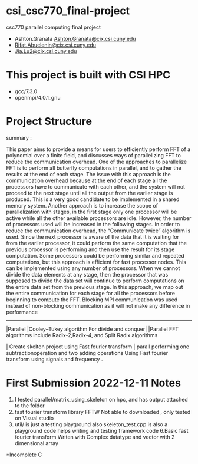  # csi_csc770_final-project
csc770 parallel computing final project

-	Ashton.Granata Ashton.Granata@cix.csi.cuny.edu
-	Rifat.Abuelenin@cix.csi.cuny.edu
-	Jia.Lu2@cix.csi.cuny.edu


# This project is built with CSI HPC
- gcc/7.3.0
- openmpi/4.0.1_gnu

# Project Structure


summary :

This paper aims to provide a means for users to efficiently perform FFT of a polynomial over a finite field, 
and discusses ways of parallelizing FFT to reduce the communication overhead.
One of the approaches to parallelize FFT is to perform all butterfly computations in parallel, and to gather the results at the end
of each stage. The issue with this approach is the communication
overhead because at the end of each stage all the processors have
to communicate with each other, and the system will not proceed
to the next stage until all the output from the earlier stage is produced. This is a very good candidate to be implemented in a shared
memory system.
Another approach is to increase the scope of parallelization with
stages, in the first stage only one processor will be active while all
the other available processors are idle. However, the number of
processors used will be increased in the following stages.
In order to reduce the communication overhead, the “Communicate twice” algorithm is used. Since the next processor is aware
of the data that it is waiting for from the earlier processor, it could
perform the same computation that the previous processor is performing and then use the result for its stage computation. Some
processors could be performing similar and repeated computations, but this approach is efficient for fast processor nodes.
This can be implemented using any number of processors. When
we cannot divide the data elements at any stage, then the processor
that was supposed to divide the data set will continue to perform
computations on the entire data set from the previous stage. In this
approach, we map out the entire communication for each stage for
all the processors before beginning to compute the FFT.
Blocking MPI communication was used instead of non-blocking
communication as it will not make any difference in performance

-----------------------------------------------------------------------------------------------------------------------------------

|Parallel |Cooley–Tukey  algorithm For divide and conquer|
|Parallel FFT algorithms include Radix-2,Radix-4, and Split Radix algorithms

| Create skelton project using Fast fourier transform 
| parall performing one subtractionoperation and two adding operations Using Fast fourier transform using signals and frequency .
 

# First Submission 2022-12-11 Notes
1. I tested parallel/matrix_using_skeleton on hpc, and has output attached to the folder
2. fast fourier transform library FFTW Not able to downloaded ,  only tested on Visual studio 
5. util/ is just a testing playground also skeleton_test.cpp is also a playground code helps writing and testing framework code
6.Basic fast fourier transform Writen with Complex datatype and vector with 2 dimensional array

*Incomplete C
 
 
